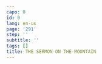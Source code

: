 ```yaml
---
capo: 0
id: 0
lang: en-us
page: '291'
step: ''
subtitle: ''
tags: []
title: THE SERMON ON THE MOUNTAIN
---
```

